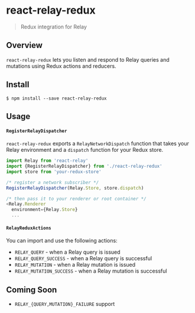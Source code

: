 # react-relay-redux

> Redux integration for Relay


## Overview

`react-relay-redux` lets you listen and respond to Relay
queries and mutations using Redux actions and reducers.

## Install

```
$ npm install --save react-relay-redux
```


## Usage


#### `RegisterRelayDispatcher`

`react-relay-redux` exports a `RelayNetworkDispatch` function that
takes your Relay environment and a `dispatch` function for your
Redux store.

```js
import Relay from 'react-relay'
import {RegisterRelayDispatcher} from './react-relay-redux'
import store from 'your-redux-store'

/* register a network subscriber */
RegisterRelayDispatcher(Relay.Store, store.dispatch)

/* then pass it to your renderer or root container */
<Relay.Renderer
  environment={Relay.Store}
  ...

```

#### `RelayReduxActions`

You can import and use the following actions:

* `RELAY_QUERY` - when a Relay query is issued
* `RELAY_QUERY_SUCCESS` - when a Relay query is successful
* `RELAY_MUTATION` - when a Relay mutation is issued
* `RELAY_MUTATION_SUCCESS` - when a Relay mutation is successful


## Coming Soon

* `RELAY_{QUERY,MUTATION}_FAILURE` support

